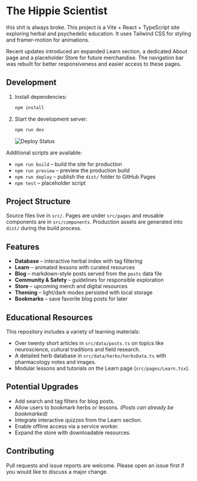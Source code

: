 # The Hippie Scientist

this shit is always broke. This project is a Vite + React + TypeScript site exploring herbal and psychedelic education. It uses Tailwind CSS for styling and framer-motion for animations.

Recent updates introduced an expanded Learn section, a dedicated About page and a placeholder Store for future merchandise. The navigation bar was rebuilt for better responsiveness and easier access to these pages.

## Development

1. Install dependencies:
   ```bash
   npm install
   ```
2. Start the development server:
   ```bash
   npm run dev
   ```
   ![Deploy Status](https://github.com/razzleberrytt/hippie-scientist-site/actions/workflows/pages/pages-build-deployment/badge.svg)

Additional scripts are available:

- `npm run build` – build the site for production
- `npm run preview` – preview the production build
- `npm run deploy` – publish the `dist/` folder to GitHub Pages
- `npm test` – placeholder script

## Project Structure

Source files live in `src/`. Pages are under `src/pages` and reusable components are in `src/components`. Production assets are generated into `dist/` during the build process.

## Features

- **Database** – interactive herbal index with tag filtering
- **Learn** – animated lessons with curated resources
- **Blog** – markdown-style posts served from the `posts` data file
- **Community & Safety** – guidelines for responsible exploration
- **Store** – upcoming merch and digital resources
- **Theming** – light/dark modes persisted with local storage
- **Bookmarks** – save favorite blog posts for later

## Educational Resources

This repository includes a variety of learning materials:

- Over twenty short articles in `src/data/posts.ts` on topics like neuroscience, cultural traditions and field research.
- A detailed herb database in `src/data/herbs/herbsData.ts` with pharmacology notes and images.
- Modular lessons and tutorials on the Learn page (`src/pages/Learn.tsx`).

## Potential Upgrades

- Add search and tag filters for blog posts.
- Allow users to bookmark herbs or lessons. _(Posts can already be bookmarked)_
- Integrate interactive quizzes from the Learn section.
- Enable offline access via a service worker.
- Expand the store with downloadable resources.

## Contributing

Pull requests and issue reports are welcome. Please open an issue first if you would like to discuss a major change.
